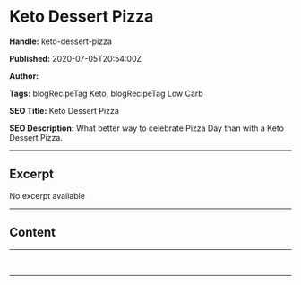 # Keto Dessert Pizza

**Handle:** keto-dessert-pizza

**Published:** 2020-07-05T20:54:00Z

**Author:**  

**Tags:** blogRecipeTag Keto, blogRecipeTag Low Carb

**SEO Title:** Keto Dessert Pizza

**SEO Description:** What better way to celebrate Pizza Day than with a Keto Dessert Pizza.

---

## Excerpt

No excerpt available

---

## Content

---

 

---


